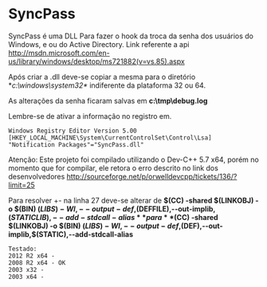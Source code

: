 SyncPass
========

SyncPass é uma DLL Para fazer o hook da troca da senha dos usuários do Windows, e ou do Active Directory. Link referente a api http://msdn.microsoft.com/en-us/library/windows/desktop/ms721882(v=vs.85).aspx

Após criar a .dll deve-se copiar a mesma para o diretório **c:\windows\system32\** indiferente da plataforma 32 ou 64.

As alterações da senha ficaram salvas em **c:\tmp\debug.log**

Lembre-se de ativar a informação no registro em.

```
Windows Registry Editor Version 5.00
[HKEY_LOCAL_MACHINE\System\CurrentControlSet\Control\Lsa]
"Notification Packages"="SyncPass.dll"
```

Atenção:
Este projeto foi compilado utilizando o Dev-C++ 5.7 x64, porém no momento que for compilar, ele retora o erro descrito no link dos desenvolvedores http://sourceforge.net/p/orwelldevcpp/tickets/136/?limit=25 

Para resolver +- na linha 27 deve-se alterar de
**$(CC) -shared $(LINKOBJ) -o $(BIN) $(LIBS) -Wl,--output-def,$(DEFFILE),--out-implib,$(STATICLIB),--add-stdcall-alias**   
para
**$(CC) -shared $(LINKOBJ) -o $(BIN) $(LIBS) -Wl,--output-def,$(DEF),--out-implib,$(STATIC),--add-stdcall-alias**

```
Testado:
2012 R2 x64 - 
2008 R2 x64 - OK
2003 x32 -  
2003 x64 - 
```
